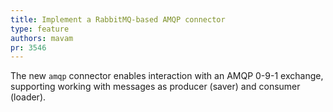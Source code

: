 ```yaml
---
title: Implement a RabbitMQ-based AMQP connector
type: feature
authors: mavam
pr: 3546
---
```


The new `amqp` connector enables interaction with an AMQP 0-9-1 exchange,
supporting working with messages as producer (saver) and consumer (loader).
